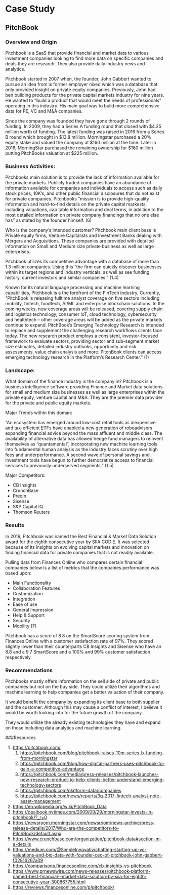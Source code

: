 # Case Study
## PitchBook



### Overview and Origin


Pitchbook is a SaaS that provide financial and market data to various investment companies looking to find more data on specific companies and deals they are research. They also provide daily industry news and analytics.

 Pitchbook started in 2007 when, the founder, John Gabbert wanted to pursue an idea from is former employer nixed which was a database that only provided insight on private equity companies. Previously, John had ben building products for the private capital markets industry for nine years. He wanted to “build a product that would meet the needs of professionals” operating in this industry. His main goal was to build more comprehensive data for PE, VC and M&A companies. 

Since the company was founded they have gone through 2 rounds of funding. In 2009, they had a Series A funding round that closed with $4.25 million worth of funding. The latest funding was raised in 2016 from a Series B round which brought in $13.8 million. Morningstar purchased a 20% equity stake and valued the company at $160 million at the time. Later in 2016, MorningStar purchased the remaining ownership for $180 million putting PitchBooks valuation at $225 million. 


### Business Activities:


Pitchbooks main solution is to provide the lack of information available for the private markets. Publicly traded companies have an abundance of information available for companies and individuals to access such as daily stock prices, 10K’s, and other public financial disclosures that do not exist for private companies. Pitchbooks “mission is to provide high-quality information and hard-to-find details on the private capital markests, including valuations, cap table information and deal terms, in addition to the most detailed information on private company financings that no one else has” as stated by the founder himself. (6)

Who is the company’s intended customer? Pitchbook main client base is Private equity firms, Venture Capitalists and Investment Banks dealing with Mergers and Acquisitions. These companies are provided with detailed information on Small and Medium size private business as well as large enterprises. 

Pitchbook utilizes its competitive advantage with a database of more than 1.3 million companies. Using this “the firm can quickly discover businesses within its target regions and industry verticals, as well as see funding history, current investors and similar companies.” (1.4)

Known for its natural language processing and machine learning capabilities, Pitchbook is a the forefront of the FinTech industry. Currently, “PitchBook is releasing fulltime analyst coverage on five sectors including mobility, fintech, foodtech, AI/ML and enterprise blockchain solutions. In the coming weeks, new coverage areas will be released, covering supply chain and logistics technology, consumer IoT, cloud technology, cybersecurity and healthtech – other coverage areas will be added as the private markets continue to expand. PitchBook’s Emerging Technology Research is intended to replace and supplement the challenging research workflows clients face today. The new research product employs a consistent, investor-focused framework to evaluate sectors, providing sector and sub-segment market size estimates, detailed industry outlooks, opportunity and risk assessments, value chain analysis and more. PitchBook clients can access emerging technology research in the Platform’s Research Center.” (1)


### Landscape:


What domain of the finance industry is the company in? Pitchbook is a business intelligence software providing Finance and Market data solutions for small and medium size businesses as well as large enterprises within the private equity, venture capital and M&A. They are the premier data provider for the private and public equity markets. 

Major Trends within this doman: 

“An ecosystem has emerged around low-cost retail tools as inexpensive and tax-efficient ETFs have enabled a new generation of roboadvisors expanding financial advice beyond the mass affluent and middle class.
The availability of alternative data has allowed hedge fund managers to reinvent themselves as “quantamental”, incorporating new machine learning tools into fundamental human analysis as the industry faces scrutiny over high fees and underperformance.
A second wave of personal savings and investment tools have begun to further democratize access to financial services to previously underserved segments.” (1.5)

Major Competitors:

* CB Insights
* CrunchBase
* Preqin
* Sisense
* S&P Capital IQ
* Thomson Reuters


### Results


In 2019, Pitchbook was named the Best Financial & Market Data Solution award for the eighth consecutive year by SIIA CODiE. It was selected because of its insights on evolving capital markets and innovation on finding financial data for private companies that is not readily available.

Pulling data from Finances Online who compares certain financial companies below is a list of metrics that the companies performance was based upon:

* Main Functionality
* Collaboration Features
* Customization
* Integration
* Ease of use
* General Impression
* Help & Support
* Security
* Mobility
(7)

Pitchbook has a score of 8.8 on the SmartScore scoring system from Finances Online with a customer satisfaction rate of 97%. They scored slightly lower than their counterparts CB Insights and Sisense who have an 8.8 and a 9.7 SmartScore and a 100% and 99% customer satisfaction respectively. 


### Recommendations


Pitchbooks mostly offers information on the sell side of private and public companies but not on the buy side. They could utilize their algorithms and machine learning to help companies get a better valuation of their company. 

It would benefit the company by expanding its client base to both supplier and the customer. Although this may cause a conflict of interest, I believe it would be worth looking into for the future growth of the company.

They would utilize the already existing technologies they have and expand on those including data analytics and machine learning.


###Resources
1. https://pitchbook.com/
    1. https://pitchbook.com/blog/pitchbook-raises-10m-series-b-funding-from-morningstar
    2. https://pitchbook.com/blog/how-digital-partners-uses-pitchbook-to-gain-a-competitive-advantage
    3. https://pitchbook.com/media/press-releases/pitchbook-launches-new-research-product-to-help-clients-better-understand-emerging-technology-sectors
    4. https://pitchbook.com/platform-data/companies
    5. https://pitchbook.com/news/reports/3q-2017-fintech-analyst-note-asset-management
2. https://en.wikipedia.org/wiki/PitchBook_Data
3. https://dealbook.nytimes.com/2009/09/29/morningstar-invests-in-pitchbook/?_r=0
4. https://newsroom.morningstar.com/newsroom/news-archive/press-release-details/2017/Who-are-the-competitors-to-PitchBook/default.aspx
5. https://www.crunchbase.com/organization/pitchbook-data#section-m-a-details
6. https://medium.com/@SimpleInnovativ/chatting-starting-up-vc-valuations-and-big-data-with-founder-ceo-of-pitchbook-john-gabbert-f02816267a09
7. https://comparisons.financesonline.com/cb-insights-vs-pitchbook
8. https://www.prnewswire.com/news-releases/pitchbook-platform-named-best-financial--market-data-solution-by-siia-for-eighth-consecutive-year-300867755.html
9. https://reviews.financesonline.com/p/pitchbook/



